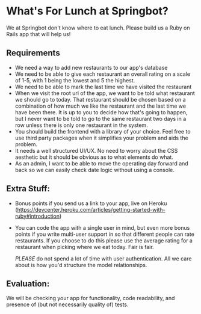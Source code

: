 What's For Lunch at Springbot?
==============================

We at Springbot don't know where to eat lunch. Please build us a Ruby on Rails
app that will help us!

## Requirements
* We need a way to add new restaurants to our app's database
* We need to be able to give each restaurant an overall rating on a scale
   of 1-5, with 1 being the lowest and 5 the highest.
* We need to be able to mark the last time we have visited the restaurant
* When we visit the root url of the app, we want to be told what restaurant we
   should go to today. That restaurant should be chosen based on a combination
   of how much we like the restaurant and the last time we have been there. It
   is up to you to decide how that's going to happen, but I never want to be told
   to go to the same restaurant two days in a row unless there is only one
   restaurant in the system.
* You should build the frontend with a library of your choice. Feel free to use
   third party packages when it simplifies your problem and aids the problem.
* It needs a well structured UI/UX. No need to worry about the CSS aesthetic but
   it should be obvious as to what elements do what.
* As an admin, I want to be able to move the operating day forward and back so
    we can easily check date logic without using a console.

## Extra Stuff:
* Bonus points if you send us a link to your app, live on Heroku (https://devcenter.heroku.com/articles/getting-started-with-ruby#introduction)
* You can code the app with a single user in mind, but even more bonus points if you
  write multi-user support in so that different people can rate restaurants.
  If you choose to do this please use the average rating for a restaurant
  when picking where we eat today. Fair is fair.

  *PLEASE* do not spend a lot of time with user authentication. All we care about
  is how you'd structure the model relationships.

## Evaluation:
We will be checking your app for functionality, code readability, and presence of (but not necessarily quality of) tests.
